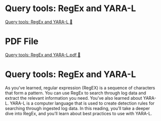 # Query tools: RegEx and YARA-L

[Query tools: RegEx and YARA-L 🔗](https://www.coursera.org/learn/detect-respond-and-recover-from-cloud-cybersecurity-attacks/supplement/FzjKp/query-tools-regex-and-yara-l)

# PDF File

[Query tools: RegEx and YARA-L.pdf 🔗](https://1drv.ms/b/c/526c45566c8c239a/EaAdk1nz9XJEnlrYc_imOOQBfdwNaLLi3Y9c3hUwfLcPrQ?e=CWGvTg)

# Query tools: RegEx and YARA-L

As you’ve learned, regular expression (RegEX) is a sequence of characters that form a pattern.
You can use RegEx to search through log data and extract the relevant information you need.
You’ve also learned about YARA-L. YARA-L is a computer language that is used to create
detection rules for searching through ingested log data. In this reading, you’ll take a deeper
dive into RegEx, and you’ll learn about best practices to use with YARA-L.
